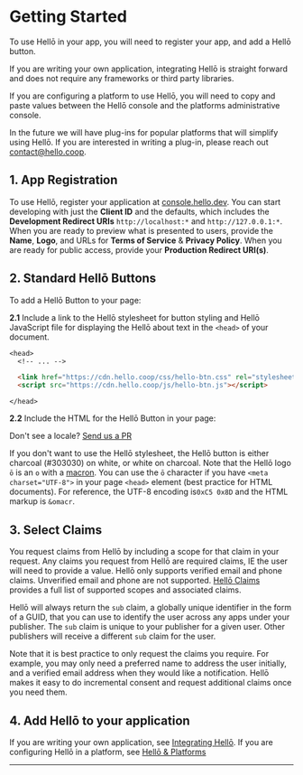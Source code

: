 # Getting Started

To use Hellō in your app, you will need to register your app, and add a Hellō button. 

If you are writing your own application, integrating Hellō is straight forward and does not require any frameworks or third party libraries.

If you are configuring a platform to use Hellō, you will need to copy and paste values between the Hellō console and the platforms administrative console.

In the future we will have plug-ins for popular platforms that will simplify using Hellō. If you are interested in writing a plug-in, please reach out [contact@hello.coop](mailto:contact@hello.coop?subject=Hellō+Plug-in+Inquiry).

## 1. App Registration

To use Hellō, register your application at [console.hello.dev](https://console.hello.dev/). You can start developing with just the **Client ID** and the defaults, which includes the **Development Redirect URIs** `http://localhost:*` and `http://127.0.0.1:*`. When you are ready to preview what is presented to users, provide the **Name**, **Logo**, and URLs for **Terms of Service** & **Privacy Policy**.  When you are ready for public access, provide your **Production Redirect URI(s)**.

## 2. Standard Hellō Buttons

To add a Hellō Button to your page:

<b>2.1</b> Include a link to the Hellō stylesheet for button styling and Hellō JavaScript file for displaying the Hellō about text in the `<head>` of your document.  

<pre id="head-tags-snippet-top">
<code><span class="token tag"><span class="token tag"><span class="token punctuation">&lt;</span>head</span><span class="token punctuation">&gt;</span></span>
  <span class="token comment">&lt;!-- ... --&gt;</span></code></pre>
```html
  <link href="https://cdn.hello.coop/css/hello-btn.css" rel="stylesheet">
  <script src="https://cdn.hello.coop/js/hello-btn.js"></script>
```
<pre id="head-tags-snippet-bottom">
<code><span class="token tag"><span class="token tag"><span class="token punctuation">&lt;</span>/head</span><span class="token punctuation">&gt;</span></span></code></pre>

<b>2.2</b> Include the HTML for the Hellō Button in your page:

<ButtonExplorer/>

Don't see a locale? [Send us a PR](https://github.com/hellocoop/wallet-i18n)

If you don't want to use the Hellō stylesheet, the Hellō button is either charcoal (#303030) on white, or white on charcoal. Note that the Hellō logo `ō` is an `o` with a [macron](https://en.wikipedia.org/wiki/Macron_(diacritic)). You can use the `ō` character if you have `<meta charset="UTF-8">` in your page `<head>` element (best practice for HTML documents). For reference, the UTF-8 encoding is`0xC5 0x8D` and the HTML markup is `&omacr`.

## 3. Select Claims

You request claims from Hellō by including a scope for that claim in your request. Any claims you request from Hellō are required claims, IE the user will need to provide a value. Hellō only supports verified email and phone claims. Unverified email and phone are not supported. [Hellō Claims](/documentation/hello-claims.html) provides a full list of supported scopes and associated claims. 

Hellō will always return the `sub` claim, a globally unique identifier in the form of a GUID, that you can use to identify the user across any apps under your publisher. The `sub` claim is unique to your publisher for a given user. Other publishers will receive a different `sub` claim for the user.

Note that it is best practice to only request the claims you require. For example, you may only need a preferred name to address the user initially, and a verified email address when they would like a notification. Hellō makes it easy to do incremental consent and request additional claims once you need them.

## 4. Add Hellō to your application

If you are writing your own application, see [Integrating Hellō](/documentation/Integrating-hello.html). If you are configuring Hellō in a platform, see [Hellō & Platforms](/documentation/hello-platforms.html)

---